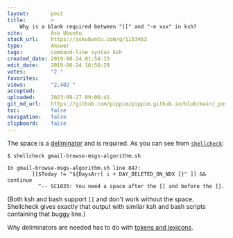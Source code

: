 ```yaml
---
layout:       post
title:        >
    Why is a blank required between "[[" and "-e xxx" in ksh?
site:         Ask Ubuntu
stack_url:    https://askubuntu.com/q/1153463
type:         Answer
tags:         command-line syntax ksh
created_date: 2019-06-24 01:54:33
edit_date:    2019-06-24 16:56:29
votes:        "2 "
favorites:    
views:        "2,402 "
accepted:     
uploaded:     2023-09-27 09:06:41
git_md_url:   https://github.com/pippim/pippim.github.io/blob/main/_posts/2019/2019-06-24-Why-is-a-blank-required-between-____-and-_-e-xxx_-in-ksh_.md
toc:          false
navigation:   false
clipboard:    false
---
```


The space is a [deliminator][1] and is required. As you can see from [`shellcheck`][2]:

``` 
$ shellcheck gmail-browse-msgs-algorithm.sh

In gmail-browse-msgs-algorithm.sh line 847:
        [[$Today != "${DaysArr[ i + DAY_DELETED_ON_NDX ]}" ]] && continue
          ^-- SC1035: You need a space after the [[ and before the ]].
```

(Both ksh and bash support `[[` and don't work without the space. Shellcheck gives exactly that output with similar ksh and bash scripts containing that buggy line.)

Why deliminators are needed has to do with [tokens and lexicons][3].


  [1]: https://web.archive.org/web/20130827121341/http://cosman246.com/jargon.html#deliminator
  [2]: http://manpages.ubuntu.com/manpages/xenial/en/man1/shellcheck.1.html
  [3]: https://www.cs.auckland.ac.nz/references/unix/digital/AQTLTBTE/DOCU_002.HTM
